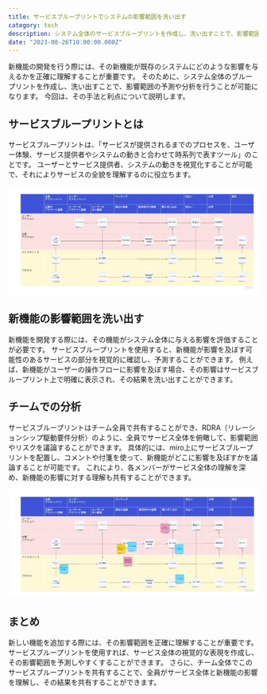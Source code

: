 ```yaml
---
title: サービスブループリントでシステムの影響範囲を洗い出す
category: tech
description: システム全体のサービスブループリントを作成し、洗い出すことで、影響範囲の予測や分析を行うことが可能になります。
date: "2023-08-26T10:00:00.000Z"
---
```


新機能の開発を行う際には、その新機能が既存のシステムにどのような影響を与えるかを正確に理解することが重要です。
そのために、システム全体のブループリントを作成し、洗い出すことで、影響範囲の予測や分析を行うことが可能になります。
今回は、その手法と利点について説明します。

## サービスブループリントとは

サービスブループリントは、「サービスが提供されるまでのプロセスを、ユーザー体験、サービス提供者やシステムの動きと合わせて時系列で表すツール」のことです。
ユーザーとサービス提供者、システムの動きを視覚化することが可能で、それによりサービスの全貌を理解するのに役立ちます。

<img src="./service_blueprint.jpg" alt="" />

## 新機能の影響範囲を洗い出す

新機能を開発する際には、その機能がシステム全体に与える影響を評価することが必要です。
サービスブループリントを使用すると、新機能が影響を及ぼす可能性のあるサービスの部分を視覚的に確認し、予測することができます。
例えば、新機能がユーザーの操作フローに影響を及ぼす場合、その影響はサービスブループリント上で明確に表示され、その結果を洗い出すことができます。


## チームでの分析

サービスブループリントはチーム全員で共有することができ、RDRA（リレーションシップ駆動要件分析）のように、全員でサービス全体を俯瞰して、影響範囲やリスクを議論することができます。
具体的には、miro上にサービスブループリントを配置し、コメントや付箋を使って、新機能がどこに影響を及ぼすかを議論することが可能です。
これにより、各メンバーがサービス全体の理解を深め、新機能の影響に対する理解も共有することができます。

<img src="./analysis_using_blueprint.jpg" alt="" />

## まとめ

新しい機能を追加する際には、その影響範囲を正確に理解することが重要です。
サービスブループリントを使用すれば、サービス全体の視覚的な表現を作成し、その影響範囲を予測しやすくすることができます。
さらに、チーム全体でこのサービスブループリントを共有することで、全員がサービス全体と新機能の影響を理解し、その結果を共有することができます。

